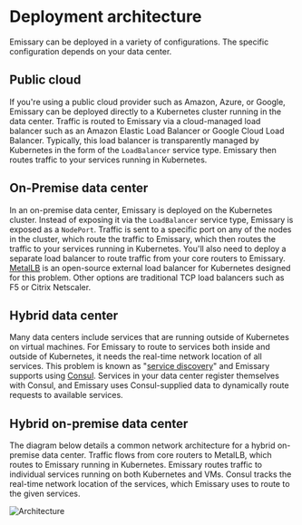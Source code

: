 # Deployment architecture

Emissary can be deployed in a variety of configurations. The specific configuration depends on your data center.

## Public cloud

If you're using a public cloud provider such as Amazon, Azure, or Google, Emissary can be deployed directly to a Kubernetes cluster running in the data center. Traffic is routed to Emissary via a cloud-managed load balancer such as an Amazon Elastic Load Balancer or Google Cloud Load Balancer. Typically, this load balancer is transparently managed by Kubernetes in the form of the `LoadBalancer` service type. Emissary then routes traffic to your services running in Kubernetes.

## On-Premise data center

In an on-premise data center, Emissary is deployed on the Kubernetes cluster. Instead of exposing it via the `LoadBalancer` service type, Emissary is exposed as a `NodePort`. Traffic is sent to a specific port on any of the nodes in the cluster, which route the traffic to Emissary, which then routes the traffic to your services running in Kubernetes. You'll also need to deploy a separate load balancer to route traffic from your core routers to Emissary. [MetalLB](https://metallb.universe.tf/) is an open-source external load balancer for Kubernetes designed for this problem. Other options are traditional TCP load balancers such as F5 or Citrix Netscaler.

## Hybrid data center

Many data centers include services that are running outside of Kubernetes on virtual machines. For Emissary to route to services both inside and outside of Kubernetes, it needs the real-time network location of all services. This problem is known as "[service discovery](https://www.datawire.io/guide/traffic/service-discovery-microservices/)" and Emissary supports using [Consul](https://www.consul.io). Services in your data center register themselves with Consul, and Emissary uses Consul-supplied data to dynamically route requests to available services.

## Hybrid on-premise data center

The diagram below details a common network architecture for a hybrid on-premise data center. Traffic flows from core routers to MetalLB, which routes to Emissary running in Kubernetes. Emissary routes traffic to individual services running on both Kubernetes and VMs. Consul tracks the real-time network location of the services, which Emissary uses to route to the given services.

![Architecture](../../../images/consul-ambassador.png)
